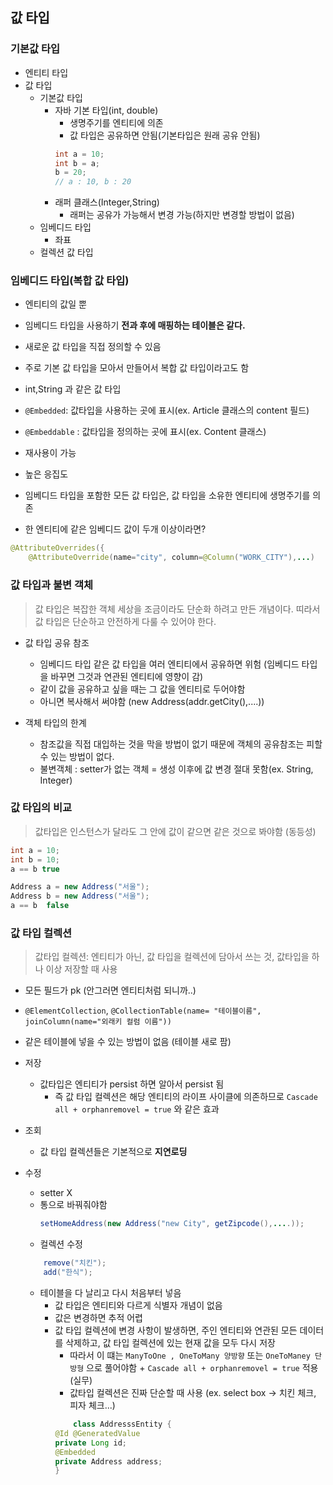 ## 값 타입

### 기본값 타입
- 엔티티 타입
- 값 타입
    - 기본값 타입
        - 자바 기본 타입(int, double)
            - 생명주기를 엔티티에 의존
            - 값 타입은 공유하면 안됨(기본타입은 원래 공유 안됨)
            ```java
            int a = 10;
            int b = a;
            b = 20;
          // a : 10, b : 20  
          ```
        - 래퍼 클래스(Integer,String)
            - 래퍼는 공유가 가능해서 변경 가능(하지만 변경할 방법이 없음)
    - 임베디드 타입
        - 좌표
    - 컬렉션 값 타입
    
### 임베디드 타입(복합 값 타입)
- 엔티티의 값일 뿐
- 임베디드 타입을 사용하기 **전과 후에 매핑하는 테이블은 같다.**
- 새로운 값 타입을 직접 정의할 수 있음
- 주로 기본 값 타입을 모아서 만들어서 복합 값 타입이라고도 함
- int,String 과 같은 값 타입
- `@Embedded`: 값타입을 사용하는 곳에 표시(ex. Article 클래스의 content 필드)
- `@Embeddable` : 값타입을 정의하는 곳에 표시(ex. Content 클래스)
- 재사용이 가능
- 높은 응집도
- 임베디드 타입을 포함한 모든 값 타입은, 값 타입을 소유한 엔티티에 생명주기를 의존

- 한 엔티티에 같은 임베디드 값이 두개 이상이라면?
```java
@AttributeOverrides({
    @AttributeOverride(name="city", column=@Column("WORK_CITY"),...)
```

### 값 타입과 불변 객체
>값 타입은 복잡한 객체 세상을 조금이라도 단순화 하려고 만든 개념이다. 띠라서 값 타입은 단순하고 안전하게 다룰 수 있어야 한다.

- 값 타입 공유 참조
    - 임베디드 타입 같은 값 타입을 여러 엔티티에서 공유하면 위험 (임베디드 타입을 바꾸면 그것과 연관된 엔티티에 영향이 감)
    - 같이 값을 공유하고 싶을 때는 그 값을 엔티티로 두어야함
    - 아니면 복사해서 써야함 (new Address(addr.getCity(),....))
    
- 객체 타입의 한계
    - 참조값을 직접 대입하는 것을 막을 방법이 없기 때문에 객체의 공유참조는 피할 수 있는 방법이 없다.
    - 불변객체 : setter가 없는 객체 = 생성 이후에 값 변경 절대 못함(ex. String, Integer)
    
### 값 타입의 비교
> 값타입은 인스턴스가 달라도 그 안에 값이 같으면 같은 것으로 봐야함 (동등성)
```java
int a = 10;
int b = 10;
a == b true

Address a = new Address("서울");
Address b = new Address("서울");
a == b  false
```
### 값 타입 컬렉션
> 값타입 컬렉션: 엔티티가 아닌, 값 타입을 컬렉션에 담아서 쓰는 것, 값타입을 하나 이상 저장할 때 사용
- 모든 필드가 pk (안그러면 엔티티처럼 되니까..)
- `@ElementCollection`, `@CollectionTable(name= "테이블이름", joinColumn(name="외래키 컬럼 이름"))`
- 같은 테이블에 넣을 수 있는 방법이 없음 (테이블 새로 팜)

- 저장
    - 값타입은 엔티티가 persist 하면 알아서 persist 됨
        - 즉 값 타입 컬렉션은 해당 엔티티의 라이프 사이클에 의존하므로 `Cascade all + orphanremovel = true` 와 같은 효과

- 조회
    - 값 타입 컬렉션들은 기본적으로 **지연로딩**
- 수정
    - setter X
    - 통으로 바꿔줘야함
        ```java
        setHomeAddress(new Address("new City", getZipcode(),....));
      ```
    - 컬렉션 수정
    ```java
        remove("치킨");
        add("한식");
    ```
    - 테이블을 다 날리고 다시 처음부터 넣음
        - 값 타입은 엔티티와 다르게 식별자 개념이 없음
        - 값은 변경하면 추적 어렵
        - 값 타입 컬렉션에 변경 사항이 발생하면, 주인 엔티티와 연관된 모든 데이터를 삭제하고, 값 타입 컬렉션에 있는 현재 값을 모두 다시 저장 
            -  따라서 이 떄는 `ManyToOne , OneToMany 양방향` 또는 `OneToManey 단방형` 으로 풀어야함 + `Cascade all + orphanremovel = true` 적용 (실무)
            - 값타입 컬렉션은 진짜 단순할 때 사용 (ex. select box -> 치킨 체크, 피자 체크...)
            ```java
                class AddresssEntity {
          @Id @GeneratedValue
          private Long id;
          @Embedded
          private Address address;  
          }
            ```
